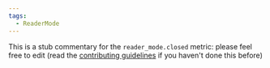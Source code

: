 ```yaml
---
tags:
  - ReaderMode
---
```


This is a stub commentary for the `reader_mode.closed` metric: please feel free to edit (read the
[contributing guidelines](https://github.com/mozilla/glean-annotations/blob/main/CONTRIBUTING.md)
if you haven't done this before)
